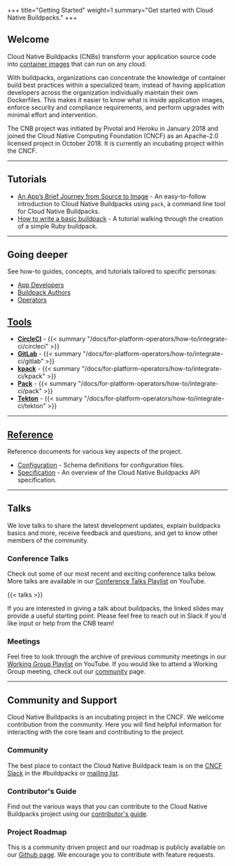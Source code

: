+++
title="Getting Started"
weight=1
summary="Get started with Cloud Native Buildpacks."
+++

## Welcome

Cloud Native Buildpacks (CNBs) transform your application source code into [container images](https://github.com/opencontainers/image-spec/blob/main/spec.md) that can run on any cloud.

With buildpacks, organizations can concentrate the knowledge of container build best practices within a specialized team, instead of having application developers across the organization individually maintain their own Dockerfiles. This makes it easier to know what is inside application images, enforce security and compliance requirements, and perform upgrades with minimal effort and intervention.

The CNB project was initiated by Pivotal and Heroku in January 2018 and joined the Cloud Native Computing Foundation (CNCF) as an Apache-2.0 licensed project in October 2018. It is currently an incubating project within the CNCF.

---

## Tutorials

* [An App’s Brief Journey from Source to Image](/docs/app-journey/) - An easy-to-follow introduction to Cloud Native Buildpacks using `pack`, a command line tool for Cloud Native Buildpacks.
* [How to write a basic buildpack](/docs/for-buildpack-authors/tutorials/basic-buildpack) - A tutorial walking through the creation of a simple Ruby buildpack.

---

## Going deeper

See how-to guides, concepts, and tutorials tailored to specific personas:

* [App Developers](/docs/for-app-developers/)
* [Buildpack Authors](/docs/for-buildpack-authors/)
* [Operators](/docs/for-platform-operators/)

## [Tools](/docs/for-platform-operators/)

* **[CircleCI](/docs/for-platform-operators/how-to/integrate-ci/circleci)** - {{< summary "/docs/for-platform-operators/how-to/integrate-ci/circleci" >}}
* **[GitLab](/docs/for-platform-operators/how-to/integrate-ci/gitlab)** - {{< summary "/docs/for-platform-operators/how-to/integrate-ci/gitlab" >}}
* **[kpack](/docs/for-platform-operators/how-to/integrate-ci/kpack)** - {{< summary "/docs/for-platform-operators/how-to/integrate-ci/kpack" >}}
* **[Pack](/docs/for-platform-operators/how-to/integrate-ci/pack)** - {{< summary "/docs/for-platform-operators/how-to/integrate-ci/pack" >}}
* **[Tekton](/docs/for-platform-operators/how-to/integrate-ci/tekton)** - {{< summary "/docs/for-platform-operators/how-to/integrate-ci/tekton" >}}

---

## [Reference](/docs/reference/)

Reference documents for various key aspects of the project.

* [Configuration](/docs/reference/config/) - Schema definitions for configuration files.
* [Specification](/docs/reference/spec/) - An overview of the Cloud Native Buildpacks API specification.

---

## Talks

We love talks to share the latest development updates, explain buildpacks basics and more, receive feedback and questions, and get to know other members of the community.

### Conference Talks

Check out some of our most recent and exciting conference talks below. More talks are available in our [Conference Talks Playlist](https://www.youtube.com/playlist?list=PL1p8pquzNvRqz3v7Q-OA7wldIxLCNFHcC) on YouTube.

{{< talks >}}

If you are interested in giving a talk about buildpacks, the linked slides may provide a useful starting point. Please feel free to reach out in Slack if you'd like input or help from the CNB team!

### Meetings

Feel free to look through the archive of previous community meetings in our [Working Group Playlist](https://www.youtube.com/playlist?list=PL1p8pquzNvRpDbbgZ0db0MRA-W5_w0G1U) on YouTube. If you would like to attend a Working Group meeting, check out our [community](/docs/community/) page.

---

## Community and Support

Cloud Native Buildpacks is an incubating project in the CNCF. We welcome contribution from the community. Here you will find helpful information for interacting with the core team and contributing to the project.

### Community

The best place to contact the Cloud Native Buildpack team is on the [CNCF Slack](https://slack.cncf.io/) in the #buildpacks or [mailing list](https://lists.cncf.io/g/cncf-buildpacks).

### Contributor's Guide

Find out the various ways that _you_ can contribute to the Cloud Native Buildpacks project using our [contributor's guide](https://github.com/buildpacks/community/blob/main/contributors/guide.md).

### Project Roadmap

This is a community driven project and our roadmap is publicly available on our [Github page](https://github.com/buildpacks/community/blob/main/ROADMAP.md). We encourage you to contribute with feature requests.
